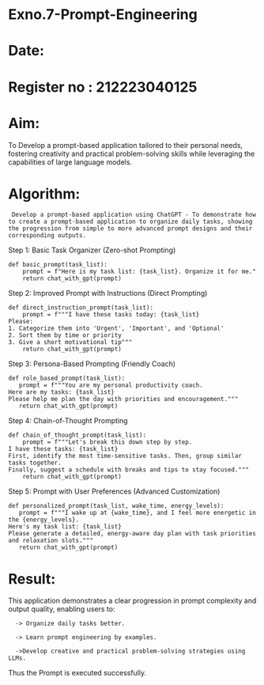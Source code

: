 # Exno.7-Prompt-Engineering
# Date:

# Register no : 212223040125

# Aim: 

   To Develop a prompt-based application tailored to their personal needs, fostering creativity and practical problem-solving skills while leveraging the capabilities of large language models.

# Algorithm:

     Develop a prompt-based application using ChatGPT - To demonstrate how to create a prompt-based application to organize daily tasks, showing the progression from simple to more advanced prompt designs and their corresponding outputs.


Step 1: Basic Task Organizer (Zero-shot Prompting)
```
def basic_prompt(task_list):
    prompt = f"Here is my task list: {task_list}. Organize it for me."
    return chat_with_gpt(prompt)
```
Step 2: Improved Prompt with Instructions (Direct Prompting)
```
def direct_instruction_prompt(task_list):
    prompt = f"""I have these tasks today: {task_list}
Please:
1. Categorize them into 'Urgent', 'Important', and 'Optional'
2. Sort them by time or priority
3. Give a short motivational tip"""
    return chat_with_gpt(prompt)
```
Step 3: Persona-Based Prompting (Friendly Coach)
```
def role_based_prompt(task_list):
   prompt = f"""You are my personal productivity coach.
Here are my tasks: {task_list}
Please help me plan the day with priorities and encouragement."""
   return chat_with_gpt(prompt)
```
Step 4: Chain-of-Thought Prompting
```
def chain_of_thought_prompt(task_list):
    prompt = f"""Let's break this down step by step.
I have these tasks: {task_list}
First, identify the most time-sensitive tasks. Then, group similar tasks together.
Finally, suggest a schedule with breaks and tips to stay focused."""
    return chat_with_gpt(prompt)
```
Step 5: Prompt with User Preferences (Advanced Customization)
```
def personalized_prompt(task_list, wake_time, energy_levels):
   prompt = f"""I wake up at {wake_time}, and I feel more energetic in the {energy_levels}.
Here's my task list: {task_list}
Please generate a detailed, energy-aware day plan with task priorities and relaxation slots."""
   return chat_with_gpt(prompt)
```
# Result: 

This application demonstrates a clear progression in prompt complexity and output quality, enabling users to:

      -> Organize daily tasks better.

      -> Learn prompt engineering by examples.

      ->Develop creative and practical problem-solving strategies using LLMs.

Thus the Prompt is executed successfully.




